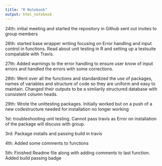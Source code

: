 ```yaml
---
title: "R Notebook"
output: html_notebook
---
```


24th: initial meeting and started the repository in Github sent out invites to group members

26th: started base wrapper writing focusing on Error handling and input control in functions. Read about unit testing in R and setting up a testsuite compatable with Travis.

27th: Added warnings to the error handling to ensure user know of input errors and handled the errors with some corrections.

28th: Went over all the functions and standardized the use of packages, names of variables and structure of code so they are uniform and easy to maintain.  Changed their outputs to be a similarily structured database with consistent column heads.

29th: Wrote the unittesting packages.  Initially worked but on a push of a new codestructure needed for installation no longer working

1st: troubleshooting unit testing.  Cannot pass travis as Error on installation of the package will discuss with group.

3rd:  Package installs and passing build in travis

4th: Added some comments to functions

5th: Finished Readme file along with adding comments to last function.  Added build passing badge

